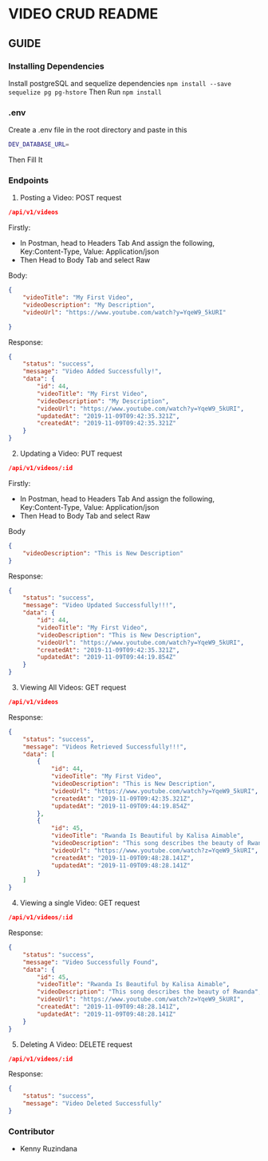 # VIDEO CRUD README

## GUIDE

### Installing Dependencies

 Install postgreSQL and sequelize dependencies
`npm install --save sequelize pg pg-hstore`
Then Run `npm install`

### .env

Create a .env file in the root directory and paste in this

```sh
DEV_DATABASE_URL=
```

Then Fill It

### Endpoints

1. Posting a Video: POST request

```json
/api/v1/videos
```

Firstly:
- In Postman, head to Headers Tab And assign the following, Key:Content-Type, Value: Application/json
- Then Head to Body Tab and select Raw

Body:

```json
{
	"videoTitle": "My First Video",
	"videoDescription": "My Description",
	"videoUrl": "https://www.youtube.com/watch?y=YqeW9_5kURI"

}
```

Response:

```json
{
    "status": "success",
    "message": "Video Added Successfully!",
    "data": {
        "id": 44,
        "videoTitle": "My First Video",
        "videoDescription": "My Description",
        "videoUrl": "https://www.youtube.com/watch?y=YqeW9_5kURI",
        "updatedAt": "2019-11-09T09:42:35.321Z",
        "createdAt": "2019-11-09T09:42:35.321Z"
    }
}
```

2. Updating a Video: PUT request

```json
/api/v1/videos/:id
```

Firstly:
- In Postman, head to Headers Tab And assign the following, Key:Content-Type, Value: Application/json
- Then Head to Body Tab and select Raw

Body

```json
{
	"videoDescription": "This is New Description"
}
```

Response:

```json
{
    "status": "success",
    "message": "Video Updated Successfully!!!",
    "data": {
        "id": 44,
        "videoTitle": "My First Video",
        "videoDescription": "This is New Description",
        "videoUrl": "https://www.youtube.com/watch?y=YqeW9_5kURI",
        "createdAt": "2019-11-09T09:42:35.321Z",
        "updatedAt": "2019-11-09T09:44:19.854Z"
    }
}
```

3. Viewing All Videos: GET request

```json
/api/v1/videos
```

Response:

```json
{
    "status": "success",
    "message": "Videos Retrieved Successfully!!!",
    "data": [
        {
            "id": 44,
            "videoTitle": "My First Video",
            "videoDescription": "This is New Description",
            "videoUrl": "https://www.youtube.com/watch?y=YqeW9_5kURI",
            "createdAt": "2019-11-09T09:42:35.321Z",
            "updatedAt": "2019-11-09T09:44:19.854Z"
        },
        {
            "id": 45,
            "videoTitle": "Rwanda Is Beautiful by Kalisa Aimable",
            "videoDescription": "This song describes the beauty of Rwanda",
            "videoUrl": "https://www.youtube.com/watch?z=YqeW9_5kURI",
            "createdAt": "2019-11-09T09:48:28.141Z",
            "updatedAt": "2019-11-09T09:48:28.141Z"
        }
    ]
}
```

4. Viewing a single Video: GET request

```json
/api/v1/videos/:id
```

Response:

```json
{
    "status": "success",
    "message": "Video Successfully Found",
    "data": {
        "id": 45,
        "videoTitle": "Rwanda Is Beautiful by Kalisa Aimable",
        "videoDescription": "This song describes the beauty of Rwanda",
        "videoUrl": "https://www.youtube.com/watch?z=YqeW9_5kURI",
        "createdAt": "2019-11-09T09:48:28.141Z",
        "updatedAt": "2019-11-09T09:48:28.141Z"
    }
}
```

5. Deleting A Video: DELETE request
```json
/api/v1/videos/:id
```

Response:

```json
{
    "status": "success",
    "message": "Video Deleted Successfully"
}
```

### Contributor

- Kenny Ruzindana